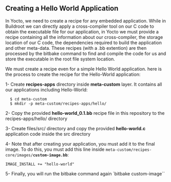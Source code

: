 ## Creating a Hello World Application

In Yocto, we need to create a recipe for any embedded application. While in Buildroot we can directly apply a cross-compiler tool on our C code to obtain the executable file for our application, in Yocto we must provide a recipe containing all the information about our cross-compiler, the storage location of our C code, the dependencies required to build the application and other meta-data. These recipes (with a .bb extention) are then processed by the bitbake command to find and compile the code for us and store the executable in the root file system location.

We must create a recipe even for a simple Hello World application. here is the process to create the recipe for the Hello-World application:

1- Create **recipes-apps** directory inside **meta-custom** layer. It contains all our applications including Hello-World:
```
  $ cd meta-custom	
  $ mkdir -p meta-custom/recipes-apps/hello/
```
2- Copy the provided **hello-world_0.1.bb** recipe file in this repository to the recipes-apps/hello/ directory

3- Create files/src/ directory and copy the provided **hello-world.c** application code inside the src directory

4- Note that after creating your application, you must add it to the final image. To do this, you must add this line inside ``meta-custom/recipes-core/images/``**``custom-image.bb``**:
	
 ``IMAGE_INSTALL += "hello-world"  ``

5- Finally, you will run the bitbake command again `bitbake custom-image``

